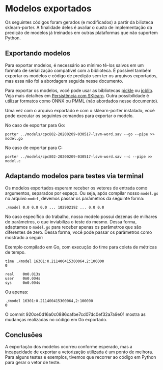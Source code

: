 # Modelos exportados

Os seguintes códigos foram gerados (e modificados) a partir da bilioteca sklearn-porter. A finalidade deles é avaliar o custo de implementação da predição de modelos já treinados em outras plataformas que não suportem Python.

## Exportando modelos

Para exportar modelos, é necessário ao mínimo tê-los salvos em um formato de serialização compatível com a biblioteca. É possível também exportar os modelos e código de predição sem ter os arquivos exportados, mas essa não foi a abordagem seguida nesse documento.

Para exportar os modelos, você pode usar as bibliotecas [pickle](https://docs.python.org/2/library/pickle.html) ou [joblib](https://joblib.readthedocs.io/en/latest/persistence.html). Veja mais detalhes em [Persistência com SKlearn](https://scikit-learn.org/stable/modules/model_persistence.html). Outra possibilidade é utilizar formatos como ONNX ou PMML (não abordados nesse documento).

Uma vez com o arquivo exportado e com o sklearn-porter instalado, você pode executar os seguintes comandos para exportar o modelo.

No caso de exportar para Go:
```
porter ../models/cpc802-20200209-030517-lsvm-word.sav --go --pipe >> model.go
```

No caso de exportar para C:
```
porter ../models/cpc802-20200209-030517-lsvm-word.sav --c --pipe >> model.c
```

## Adaptando modelos para testes via terminal

Os modelos exportados esperam receber os vetores de entrada como argumentos, separados por espaço. Ou seja, após compilar nosso `model.go` no arquivo `model`, devemos passar os parâmetros da seguinte forma:

```
./model 0.0 0.0 0.0 ... 102902192 ... 0.0 0.0
```

No caso específico do trabalho, nosso modelo possui dezenas de milhares de parâmetros, o que inviabiliza o teste do mesmo. Dessa forma, adaptamos o `model.go` para receber apenas os parâmetros que são diferentes de zero. Dessa forma, você pode passar os parâmetros como mostrado a seguir:

Exemplo compilado em Go, com execução do time para coleta de métricas de tempo.
```
time ./model 16301:0.211400415300064,2:100000
0

real    0m0.013s
user    0m0.004s
sys     0m0.004s
```

Ou apenas:
```
./model 16301:0.211400415300064,2:100000
0
```

O commit 920ce0d16a0c0886cafbe7cd07dc0ef32a7a9e01 mostra as mudanças realizadas no código em Go exportado.

## Conclusões

A exportação dos modelos ocorreu conforme esperado, mas a incapacidade de exportar a vetorização utilizada é um ponto de melhora. Para alguns testes e exemplos, tivemos que recorrer ao código em Python para gerar o vetor de teste.